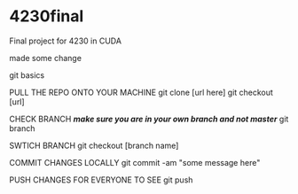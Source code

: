 4230final
=========

Final project for 4230 in CUDA

made some change


git basics

PULL THE REPO ONTO YOUR MACHINE
git clone [url here] 
git checkout [url]

CHECK BRANCH ***make sure you are in your own branch and not master***
git branch

SWTICH BRANCH
git checkout [branch name]

COMMIT CHANGES LOCALLY
git commit -am "some message here"

PUSH CHANGES FOR EVERYONE TO SEE
git push


